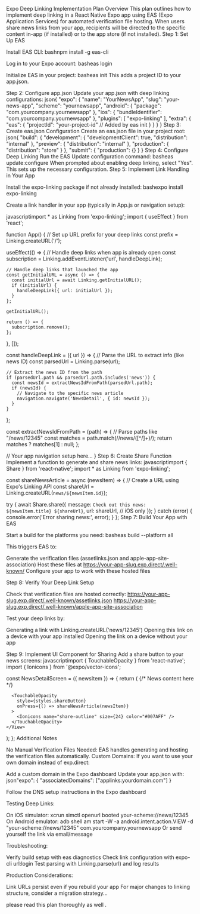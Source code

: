 Expo Deep Linking Implementation Plan
Overview
This plan outlines how to implement deep linking in a React Native Expo app using EAS (Expo Application Services) for automated verification file hosting. When users share news links from your app, recipients will be directed to the specific content in-app (if installed) or to the app store (if not installed).
Step 1: Set Up EAS

Install EAS CLI:
bashnpm install -g eas-cli

Log in to your Expo account:
basheas login

Initialize EAS in your project:
basheas init
This adds a project ID to your app.json.

Step 2: Configure app.json
Update your app.json with deep linking configurations:
json{
  "expo": {
    "name": "YourNewsApp",
    "slug": "your-news-app",
    "scheme": "yournewsapp",
    "android": {
      "package": "com.yourcompany.yournewsapp"
    },
    "ios": {
      "bundleIdentifier": "com.yourcompany.yournewsapp"
    },
    "plugins": [
      "expo-linking"
    ],
    "extra": {
      "eas": {
        "projectId": "your-project-id" // Added by eas init
      }
    }
  }
}
Step 3: Create eas.json Configuration
Create an eas.json file in your project root:
json{
  "build": {
    "development": {
      "developmentClient": true,
      "distribution": "internal"
    },
    "preview": {
      "distribution": "internal"
    },
    "production": {
      "distribution": "store"
    }
  },
  "submit": {
    "production": {}
  }
}
Step 4: Configure Deep Linking
Run the EAS Update configuration command:
basheas update:configure
When prompted about enabling deep linking, select "Yes". This sets up the necessary configuration.
Step 5: Implement Link Handling in Your App

Install the expo-linking package if not already installed:
bashexpo install expo-linking

Create a link handler in your app (typically in App.js or navigation setup):

javascriptimport * as Linking from 'expo-linking';
import { useEffect } from 'react';

function App() {
  // Set up URL prefix for your deep links
  const prefix = Linking.createURL('/');
  
  useEffect(() => {
    // Handle deep links when app is already open
    const subscription = Linking.addEventListener('url', handleDeepLink);
    
    // Handle deep links that launched the app
    const getInitialURL = async () => {
      const initialUrl = await Linking.getInitialURL();
      if (initialUrl) {
        handleDeepLink({ url: initialUrl });
      }
    };
    
    getInitialURL();
    
    return () => {
      subscription.remove();
    };
  }, []);
  
  const handleDeepLink = ({ url }) => {
    // Parse the URL to extract info (like news ID)
    const parsedUrl = Linking.parse(url);
    
    // Extract the news ID from the path
    if (parsedUrl.path && parsedUrl.path.includes('news')) {
      const newsId = extractNewsIdFromPath(parsedUrl.path);
      if (newsId) {
        // Navigate to the specific news article
        navigation.navigate('NewsDetail', { id: newsId });
      }
    }
  };
  
  const extractNewsIdFromPath = (path) => {
    // Parse paths like "/news/12345"
    const matches = path.match(/\/news\/([^\/]+)/);
    return matches ? matches[1] : null;
  };
  
  // Your app navigation setup here...
}
Step 6: Create Share Function
Implement a function to generate and share news links:
javascriptimport { Share } from 'react-native';
import * as Linking from 'expo-linking';

const shareNewsArticle = async (newsItem) => {
  // Create a URL using Expo's Linking API
  const shareUrl = Linking.createURL(`news/${newsItem.id}`);
  
  try {
    await Share.share({
      message: `Check out this news: ${newsItem.title} ${shareUrl}`,
      url: shareUrl, // iOS only
    });
  } catch (error) {
    console.error('Error sharing news:', error);
  }
};
Step 7: Build Your App with EAS

Start a build for the platforms you need:
basheas build --platform all

This triggers EAS to:

Generate the verification files (assetlinks.json and apple-app-site-association)
Host these files at https://your-app-slug.exp.direct/.well-known/
Configure your app to work with these hosted files



Step 8: Verify Your Deep Link Setup

Check that verification files are hosted correctly:
https://your-app-slug.exp.direct/.well-known/assetlinks.json
https://your-app-slug.exp.direct/.well-known/apple-app-site-association

Test your deep links by:

Generating a link with Linking.createURL('news/12345')
Opening this link on a device with your app installed
Opening the link on a device without your app



Step 9: Implement UI Component for Sharing
Add a share button to your news screens:
javascriptimport { TouchableOpacity } from 'react-native';
import { Ionicons } from '@expo/vector-icons';

const NewsDetailScreen = ({ newsItem }) => {
  return (
    <View style={styles.container}>
      {/* News content here */}
      
      <TouchableOpacity 
        style={styles.shareButton}
        onPress={() => shareNewsArticle(newsItem)}
      >
        <Ionicons name="share-outline" size={24} color="#007AFF" />
      </TouchableOpacity>
    </View>
  );
};
Additional Notes

No Manual Verification Files Needed: EAS handles generating and hosting the verification files automatically.
Custom Domains: If you want to use your own domain instead of exp.direct:

Add a custom domain in the Expo dashboard
Update your app.json with:
json"expo": {
  "associatedDomains": ["applinks:yourdomain.com"]
}

Follow the DNS setup instructions in the Expo dashboard


Testing Deep Links:

On iOS simulator: xcrun simctl openurl booted your-scheme://news/12345
On Android emulator: adb shell am start -W -a android.intent.action.VIEW -d "your-scheme://news/12345" com.yourcompany.yournewsapp
Or send yourself the link via email/message


Troubleshooting:

Verify build setup with eas diagnostics
Check link configuration with expo-cli url:login
Test parsing with Linking.parse(url) and log results


Production Considerations:

Link URLs persist even if you rebuild your app
For major changes to linking structure, consider a migration strategy...




please read this plan thoroughly as well .